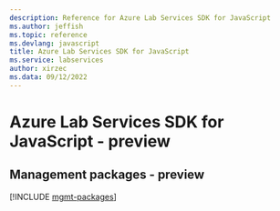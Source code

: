 ```yaml
---
description: Reference for Azure Lab Services SDK for JavaScript
ms.author: jeffish
ms.topic: reference
ms.devlang: javascript
title: Azure Lab Services SDK for JavaScript
ms.service: labservices
author: xirzec
ms.data: 09/12/2022
---
```

# Azure Lab Services SDK for JavaScript - preview

## Management packages - preview
[!INCLUDE [mgmt-packages](lab-services-mgmt-index.md)]
